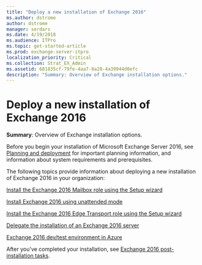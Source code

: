 ```yaml
---
title: "Deploy a new installation of Exchange 2016"
ms.author: dstrome
author: dstrome
manager: serdars
ms.date: 4/19/2018
ms.audience: ITPro
ms.topic: get-started-article
ms.prod: exchange-server-itpro
localization_priority: Critical
ms.collection: Strat_EX_Admin
ms.assetid: 681835cf-79fe-4aa7-8a28-4a39944d0efc
description: "Summary: Overview of Exchange installation options."
---
```


# Deploy a new installation of Exchange 2016

 **Summary**: Overview of Exchange installation options.
  
Before you begin your installation of Microsoft Exchange Server 2016, see [Planning and deployment](../../plan-and-deploy/plan-and-deploy.md) for important planning information, and information about system requirements and prerequisites.
  
The following topics provide information about deploying a new installation of Exchange 2016 in your organization:
  
[Install the Exchange 2016 Mailbox role using the Setup wizard](install-mailbox-role.md)
  
[Install Exchange 2016 using unattended mode](unattended-installs.md)
  
[Install the Exchange 2016 Edge Transport role using the Setup wizard](install-edge-transport-role.md)
  
[Delegate the installation of an Exchange 2016 server](delegate-installations.md)
  
[Exchange 2016 dev/test environment in Azure](create-azure-test-environments.md)
  
After you've completed your installation, see [Exchange 2016 post-installation tasks](../../plan-and-deploy/post-installation-tasks/post-installation-tasks.md).
  

